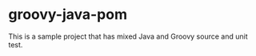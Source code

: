 groovy-java-pom
===============

This is a sample project that has mixed Java and Groovy source and unit test.